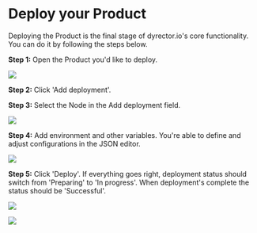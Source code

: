 # Deploy your Product

Deploying the Product is the final stage of dyrector.io's core functionality. You can do it by following the steps below.

**Step 1:** Open the Product you'd like to deploy.

![](../.gitbook/assets/deployment\_01.jpg)

**Step 2:** Click 'Add deployment'.

**Step 3:** Select the Node in the Add deployment field.

![](../.gitbook/assets/deployment\_02.jpg)

**Step 4:** Add environment and other variables. You're able to define and adjust configurations in the JSON editor.

![](../.gitbook/assets/deployment\_03.jpg)

**Step 5:** Click 'Deploy'. If everything goes right, deployment status should switch from 'Preparing' to 'In progress'. When deployment's complete the status should be 'Successful'.

![](../.gitbook/assets/deployment\_04.jpg)

![](../.gitbook/assets/deployment\_05.jpg)

